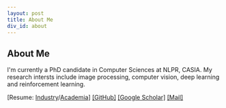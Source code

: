 ```yaml
---
layout: post
title: About Me
div_id: about
---
```


## About Me
I'm currently a PhD candidate in Computer Sciences at NLPR, CASIA. My research intersts include image processing, computer vision, deep learning and reinforcement learning.

[Resume: [Industry](resumes/resume_industry.pdf)/[Academia](resumes/resume_research.pdf)]    [[GitHub]](https://github.com/wuhuikai)    [[Google Scholar]](https://scholar.google.com/citations?user=BGGToS0AAAAJ&hl=en)    [[Mail]](mailto:huikaiwu@icloud.com)
